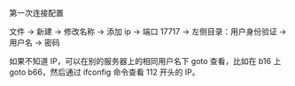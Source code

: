 
第一次连接配置   

文件 -> 新建 -> 修改名称 -> 添加 ip -> 端口 17717 -> 左侧目录：用户身份验证 -> 用户名 -> 密码  


如果不知道 IP，可以在别的服务器上的相同用户名下 goto 查看，比如在 b16 上 goto b66，然后通过 ifconfig 命令查看 112 开头的 IP。     

